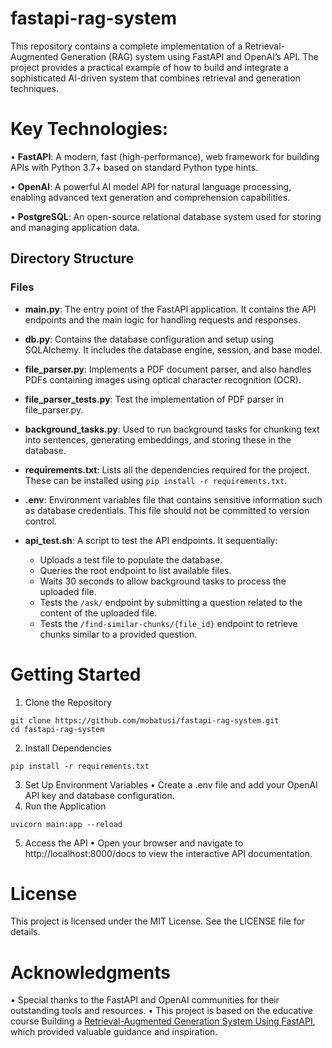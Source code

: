 # fastapi-rag-system
This repository contains a complete implementation of a Retrieval-Augmented Generation (RAG) system using FastAPI and OpenAI’s API. The project provides a practical example of how to build and integrate a sophisticated AI-driven system that combines retrieval and generation techniques.

# Key Technologies:

•	**FastAPI**: A modern, fast (high-performance), web framework for building APIs with Python 3.7+ based on standard Python type hints.

•	**OpenAI**: A powerful AI model API for natural language processing, enabling advanced text generation and comprehension capabilities.

•	**PostgreSQL**: An open-source relational database system used for storing and managing application data.

## Directory Structure

### Files

- **main.py**: The entry point of the FastAPI application. It contains the API endpoints and the main logic for handling requests and responses.

- **db.py**: Contains the database configuration and setup using SQLAlchemy. It includes the database engine, session, and base model.

- **file_parser.py**: Implements a PDF document parser, and also handles PDFs containing images using optical character recognition (OCR).

- **file_parser_tests.py**: Test the implementation of PDF parser in file_parser.py.

- **background_tasks.py**: Used to run background tasks for chunking text into sentences, generating embeddings, and storing these in the database.

- **requirements.txt**: Lists all the dependencies required for the project. These can be installed using `pip install -r requirements.txt`.

- **.env**: Environment variables file that contains sensitive information such as database credentials. This file should not be committed to version control.

- **api_test.sh**: A script to test the API endpoints. It sequentially:
	- Uploads a test file to populate the database.
	- Queries the root endpoint to list available files.
  	- Waits 30 seconds to allow background tasks to process the uploaded file.
  	- Tests the `/ask/` endpoint by submitting a question related to the content of the uploaded file.
  	- Tests the `/find-similar-chunks/{file_id}` endpoint to retrieve chunks similar to a provided question.

# Getting Started
1.	Clone the Repository
``` 
git clone https://github.com/mobatusi/fastapi-rag-system.git
cd fastapi-rag-system 
```
2.	Install Dependencies
```
pip install -r requirements.txt
```
3.	Set Up Environment Variables
	•	Create a .env file and add your OpenAI API key and database configuration.
4.	Run the Application
```
uvicorn main:app --reload
```
5.	Access the API
	•	Open your browser and navigate to http://localhost:8000/docs to view the interactive API documentation.

# License

This project is licensed under the MIT License. See the LICENSE file for details.

# Acknowledgments
•	Special thanks to the FastAPI and OpenAI communities for their outstanding tools and resources.
•	This project is based on the educative course Building a [Retrieval-Augmented Generation System Using FastAPI](https://www.educative.io/projects/building-a-retrieval-augmented-generation-system-using-fastapi), which provided valuable guidance and inspiration.